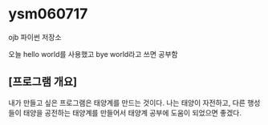 # ysm060717
ojb 파이썬 저장소

오늘 hello world를 사용했고 bye world라고 쓰면 공부함
## [프로그램 개요]
내가 만들고 싶은 프로그램은 태양계를 만드는 것이다. 나는 태양이 자전하고, 다른 행성들이 태양을 공전하는 태양계를 만들어서 태양계 공부에 도움이 되었으면 좋겠다.
